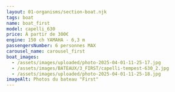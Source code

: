 ```yaml
---
layout: 01-organisms/section-boat.njk
tags: boat
name: boat_first
model: capelli_630
price: À partir de 300€
engine: 150 ch YAMAHA - 6,3 m
passengersNumber: 6 personnes MAX
carousel_name: carousel_first
boat_images:
  - /assets/images/uploaded/photo-2025-04-01-11-25-17.jpg
  - /assets/images/BATEAUX/3_FIRST/capelli-tempest-630_2.jpg
  - /assets/images/uploaded/photo-2025-04-01-11-25-18.jpg
imageAlt: Photos du bateau "First"
---
```

